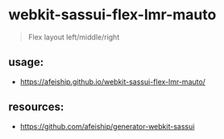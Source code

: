 # webkit-sassui-flex-lmr-mauto
> Flex layout left/middle/right

## usage:
+ https://afeiship.github.io/webkit-sassui-flex-lmr-mauto/

## resources:
+ https://github.com/afeiship/generator-webkit-sassui
